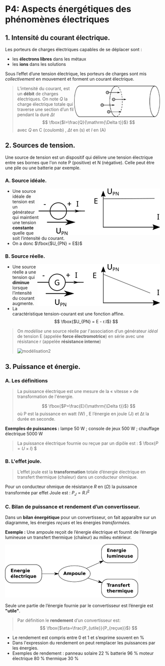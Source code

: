 # P4: Aspects énergétiques des phénomènes électriques

## 1. Intensité du courant électrique.

Les porteurs de charges électriques capables de se déplacer sont : 
* les **électrons libres** dans les métaux
* les **ions**  dans les solutions

Sous l’effet d’une tension électrique, les porteurs de charges sont mis *collectivement* en mouvement et forment un courant électrique.

> <img align=right src="./doc/courant.png" alt="courant" style="zoom:33%;" /> L’intensité du courant, est un **débit** de charges électriques. On note $Q$ la charge électrique totale qui traverse une section d’un fil pendant la duré $\Delta t$	
> $$
> \fbox{$I=\frac{Q}{\mathrm{\Delta t}}$}
> $$
>  avec $Q$ en C (coulomb) , $\Delta t$ en (s) et $I$ en (A)

## 2. Sources de tension.

Une source de tension est un dispositif qui délivre une tension électrique entre ses bornes que l'on note P (positive) et N (négative). Celle peut être une pile ou une batterie par exemple.

### A. Source idéale.

* <img align=right src=".\doc\source_ideale2.png" alt="source_ideale"/> Une source idéale de tension est un générateur qui maintient une tension **constante** quelle que soit l’intensité du courant.
* On a donc $\fbox{$U_{PN} = E$}$

### B. Source réelle.
* <img align=right src=".\doc\source_reelle2.png" alt="source_réelle2"/>Une source réelle a une tension qui **diminue** lorsque l’intensité du courant augmente. 
* La caractéristique tension-courant est une fonction affine.
  $$
  \fbox{$U_{PN} = E - r.I$}
  $$

> On *modélise* une source réelle par l'association d’un générateur *idéal* de tension E (appelée **force électromotrice**) en série avec une résistance  r (appelée **résistance interne**)
>
> ![modélisation2](.\doc\modélisation2.png)

## 3. Puissance et énergie.

### A. Les définitions

> La puissance électrique est une mesure de la « vitesse » de transformation de l'énergie.
>
> $$
> \fbox{$P=\frac{E}{\mathrm{\Delta t}}$}
> $$
> où P est la puissance en watt (W) , E l’énergie en joule (J) et Δt la durée en seconde.

**Exemples de puissances :** lampe 50 W ; console de jeux 500 W ; chauffage électrique 5000 W

> La puissance électrique fournie ou reçue par un dipôle est : $ \fbox{$P=U\times I$} $

### B. L'effet joule.

> L’effet joule est la **transformation** totale d’énergie électrique en transfert thermique (chaleur) dans un conducteur ohmique.

Pour un conducteur ohmique de résistance $R$ en $(\Omega)$ la puissance transformée par effet Joule est : $P_J = R.I^2$

### C. Bilan de puissance et rendement d’un convertisseur.

Dans un **bilan énergétique** pour un convertisseur, on fait apparaître sur un diagramme, les énergies *reçues* et les énergies *transformées.*

**Exemple :** Une ampoule reçoit de l’énergie électrique et fournit de l’énergie lumineuse un transfert thermique (chaleur) au milieu extérieur.

<img src="./doc/bilan_ampoule.png" alt="diagramme" style="zoom:50%;" />

Seule une partie de l’énergie fournie par le convertisseur est l’énergie est **"utile"**.

> Par définition le **rendement** d’un convertisseur est:
> $$
> \fbox{$\eta=\frac{P_{utile}}{P_{reçue}}$}
> $$
* Le rendement est compris entre 0 et 1 et s’exprime souvent en %
* Dans l'expression du rendement on peut remplacer les puissances par les énergies.
* Exemples de rendement : panneau solaire 22 %	batterie 96 %	moteur électrique 80 % thermique 30 %